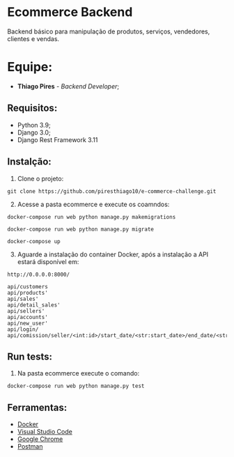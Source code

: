 # Ecommerce Backend

Backend básico para manipulação de produtos, serviços, vendedores, clientes e vendas.

# Equipe:

* **Thiago Pires** - *Backend Developer*;

## Requisitos:

* Python 3.9;
* Django 3.0;
* Django Rest Framework 3.11

## Instalção:

1. Clone o projeto:
```
git clone https://github.com/piresthiago10/e-commerce-challenge.git
```
2. Acesse a pasta ecommerce e execute os coamndos:
```
docker-compose run web python manage.py makemigrations

docker-compose run web python manage.py migrate

docker-compose up
```
3. Aguarde a instalação do container Docker, após a instalação a API estará disponível em:
```
http://0.0.0.0:8000/

api/customers
api/products'
api/sales'
api/detail_sales'
api/sellers'
api/accounts'
api/new_user'
api/login/
api/comission/seller/<int:id>/start_date/<str:start_date>/end_date/<str:end_date>/
```

## Run tests:
1. Na pasta ecommerce execute o comando:
```
docker-compose run web python manage.py test
```

## Ferramentas:

* [Docker](https://www.docker.com/)
* [Visual Studio Code](https://code.visualstudio.com/)
* [Google Chrome](https://www.google.pt/intl/pt-PT/chrome/?brand=CHBD&gclid=Cj0KCQjwn_LrBRD4ARIsAFEQFKt3kLTIsdU6a-sk3FKsxrhplkKaYNHo6Pt3aRbaEAJ3TK4fZslZmtUaAvHVEALw_wcB&gclsrc=aw)
* [Postman](https://www.postman.com/)
